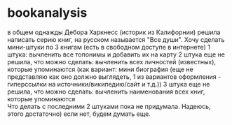 # bookanalysis 



в общем 
однажды Дебора Харкнесс (историк из Калифорнии) решила написать серию книг, на русском называется "Все души". 
Хочу сделать мини-штуки по 3 книгам (есть в свободном доступе в интернете) 
1 штука: вычленить все топонимы и добавить их на карту 
2 штука еще не решила, что можно сделать: вычленить всех личностей (известных), которые упоминаются (как вариант: мини биография (еще не представляю как оно должно выглядеть,  1 из вариантов оформления - гиперссылки на источники/википедию/сайт и т.д.))
3 штука еще не решила, что можно сделать: вычленить наименования всех книг, которые упоминаются  
Что делать с последними 2 штуками пока не придумала. Надеюсь, этого достаточно) если нет, будем думать еще. 

